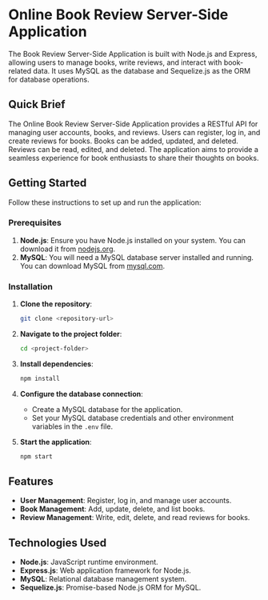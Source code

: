 
# Online Book Review Server-Side Application

The Book Review Server-Side Application is built with Node.js and Express, allowing users to manage books, write reviews, and interact with book-related data. It uses MySQL as the database and Sequelize.js as the ORM for database operations.

## Quick Brief

The Online Book Review Server-Side Application provides a RESTful API for managing user accounts, books, and reviews. Users can register, log in, and create reviews for books. Books can be added, updated, and deleted. Reviews can be read, edited, and deleted. The application aims to provide a seamless experience for book enthusiasts to share their thoughts on books.

## Getting Started

Follow these instructions to set up and run the application:

### Prerequisites

1. **Node.js**: Ensure you have Node.js installed on your system. You can download it from [nodejs.org](https://nodejs.org/).
2. **MySQL**: You will need a MySQL database server installed and running. You can download MySQL from [mysql.com](https://www.mysql.com/).

### Installation

1. **Clone the repository**:

   ```bash
   git clone <repository-url>
   ```

2. **Navigate to the project folder**:

   ```bash
   cd <project-folder>
   ```

3. **Install dependencies**:

   ```bash
   npm install
   ```

4. **Configure the database connection**:
   
   - Create a MySQL database for the application.
   - Set your MySQL database credentials and other environment variables in the `.env` file.

5. **Start the application**:

   ```bash
   npm start
   ```

## Features

- **User Management**: Register, log in, and manage user accounts.
- **Book Management**: Add, update, delete, and list books.
- **Review Management**: Write, edit, delete, and read reviews for books.

## Technologies Used

- **Node.js**: JavaScript runtime environment.
- **Express.js**: Web application framework for Node.js.
- **MySQL**: Relational database management system.
- **Sequelize.js**: Promise-based Node.js ORM for MySQL.

